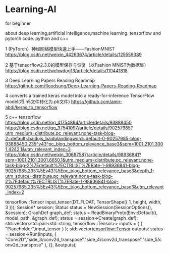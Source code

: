 # Learning-AI
for beginner

about deep learning,artificial intelligence,machine learning. tensorflow and pytorch code. python and c++

1 
(PyTorch）神经网络模型快速上手——FashionMNIST 
https://blog.csdn.net/weixin_44263674/article/details/125559389

2 
基于tensorflow2.3.0的模型保存与恢复（以Fashion MNIST为数据集）
https://blog.csdn.net/wchwdog13/article/details/110441818

3 
Deep Learning Papers Reading Roadmap
https://github.com/floodsung/Deep-Learning-Papers-Reading-Roadmap

4
converts a trained keras model into a ready-for-inference TensorFlow model(将.h5文件转化为.pb文件)
https://github.com/amir-abdi/keras_to_tensorflow

5 
c++ tensorflow
https://blog.csdn.net/qq_41754894/article/details/93888450
https://blog.csdn.net/qq_37541097/article/details/90257985?utm_medium=distribute.pc_relevant.none-task-blog-2~default~baidujs_baidulandingword~default-0-90257985-blog-93888450.235^v43^pc_blog_bottom_relevance_base3&spm=1001.2101.3001.4242.1&utm_relevant_index=3
https://blog.csdn.net/weixin_30687587/article/details/98936841?spm=1001.2101.3001.6650.1&utm_medium=distribute.pc_relevant.none-task-blog-2%7Edefault%7ECTRLIST%7ERate-1-98936841-blog-90257985.235%5Ev43%5Epc_blog_bottom_relevance_base3&depth_1-utm_source=distribute.pc_relevant.none-task-blog-2%7Edefault%7ECTRLIST%7ERate-1-98936841-blog-90257985.235%5Ev43%5Epc_blog_bottom_relevance_base3&utm_relevant_index=2

tensorflow::Tensor input_tensor(DT_FLOAT, TensorShape({ 1, height, width, 3 })); 
Session* session;
Status status = NewSession(SessionOptions(), &session);
GraphDef graph_def;
status = ReadBinaryProto(Env::Default(), model_path, &graph_def);
status = session->Create(graph_def);
std::vector<std::pair<std::string, tensorflow::Tensor>> inputs = { { "Placeholder",input_tensor } };
std::vector<tensorflow::Tensor> outputs;
status = session->Run(inputs, { "Conv2D","side_3/conv2d_transpose","side_4/conv2d_transpose","side_5/conv2d_transpose" }, {}, &outputs);


